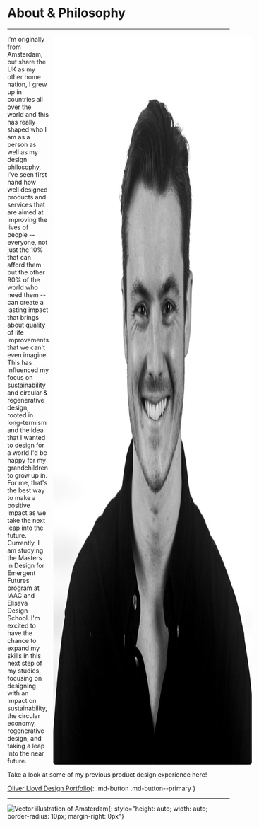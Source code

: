 # About & Philosophy
<!--I'm originally from Amsterdam, but share the UK as my other home nation, I grew up in countries all over the world and this has really shaped who I am as a person as well as my design philosophy, I've seen first hand how well designed products and services that are aimed at improving the lives of people -- everyone, not just the 10% that can afford them but the other 90% of the world who need them -- can create a lasting impact that brings about quality of life improvements that we can't even imagine. This has influenced my focus on sustainability and circular & regenerative design, rooted in long-termism and the idea that I wanted to design for a world I'd be happy for my grandchildren to grow up in.  

For me, that's the best way to make a positive impact as we take the next leap into the future.  

Currently I am studying the Masters in Design for Emergent Futures program at IAAC and Elisava Design School, I'm excited to have the chance to expland my skills in ths next step my of studies, focusing on designing with impact on sustainability, the circular economy, regenerative design and taking a leap into the near future.  

Take a look at some of my previous product design experience here! **[Oliver Lloyd Design Portfolio](https://www.oliverlloyddesign.co.uk/)**

<img src="../images/Profile%20Photos/BW_profile.png" alt="Profile Photo" style="float: right; height: 400px; width: auto; border-radius: 200px; margin-left: 20px;">

![Profile Photo](../images/Profile%20Photos/BW_profile.png){: align=right; style="height: 400px; width: auto; border-radius: 200px; margin-right: 0px"} -->
<!--
<div style="display: flex; align-items: center;">
    <div style="flex: 1;">
        
        I'm originally from Amsterdam, but share the UK as my other home nation, I grew up in countries all over the world and this has really shaped who I am as a person as well as my design philosophy, I've seen first hand how well designed products and services that are aimed at improving the lives of people -- everyone, not just the 10% that can afford them but the other 90% of the world who need them -- can create a lasting impact that brings about quality of life improvements that we can't even imagine. This has influenced my focus on sustainability and circular & regenerative design, rooted in long-termism and the idea that I wanted to design for a world I'd be happy for my grandchildren to grow up in.  
<br>
        For me, that's the best way to make a positive impact as we take the next leap into the future.  
<br>
        Currently I am studying the Masters in Design for Emergent Futures program at IAAC and Elisava Design School, I'm excited to have the chance to expand my skills in this next step of my studies, focusing on designing with impact on sustainability, the circular economy, regenerative design, and taking a leap into the near future.  
    
</div>
    <img src="../images/Profile%20Photos/BW_profile.png" alt="Profile Photo" style="height: 400px; width: auto; border-radius: 200px; margin-left: 20px;">
</div>

Take a look at some of my previous product design experience here! 

[Oliver Lloyd Design Portfolio](https://www.oliverlloyddesign.co.uk/){ .md-button .md-button--primary }
-->
---
<div class="flex-container">
  <div class="text-container">
    I'm originally from Amsterdam, but share the UK as my other home nation, I grew up in countries all over the world and this has really shaped who I am as a person as well as my design philosophy, I've seen first hand how well designed products and services that are aimed at improving the lives of people -- everyone, not just the 10% that can afford them but the other 90% of the world who need them -- can create a lasting impact that brings about quality of life improvements that we can't even imagine. This has influenced my focus on sustainability and circular & regenerative design, rooted in long-termism and the idea that I wanted to design for a world I'd be happy for my grandchildren to grow up in.  
    <br>
    For me, that's the best way to make a positive impact as we take the next leap into the future.  
    <br>
    Currently, I am studying the Masters in Design for Emergent Futures program at IAAC and Elisava Design School. I'm excited to have the chance to expand my skills in this next step of my studies, focusing on designing with an impact on sustainability, the circular economy, regenerative design, and taking a leap into the near future.  
  </div>

  <img src="../images/Profile%20Photos/BW_profile.png" alt="Profile Photo" class="profile-photo">
</div>

Take a look at some of my previous product design experience here! 
</br>

[Oliver Lloyd Design Portfolio](https://www.oliverlloyddesign.co.uk/){: .md-button .md-button--primary }

<style>
/* CSS Styles */
.flex-container {
  display: flex;
}

.text-container {
  flex: 1;
}

.profile-photo {
  width: 450px; /* Make the image responsive within its container */
  height: auto; /* Maintain aspect ratio */
  border-radius: 5px; /* Apply rounded corners to the image */
  margin-left: 10px; /* Add some space between text and image */
}

/* Add a media query for mobile responsiveness */
@media screen and (max-width: 767px) {
  .flex-container {
    flex-direction: column; /* Stack items vertically on small screens */
  }

  .profile-photo {
    margin: 20px 0 0; /* Move the image above the text on small screens */
  }
}
</style>

---

![Vector illustration of Amsterdam](../images/Home%20Town/A3%20Amsterdam%20Poster.jpg){: style="height: auto; width: auto; border-radius: 10px; margin-right: 0px"} 



